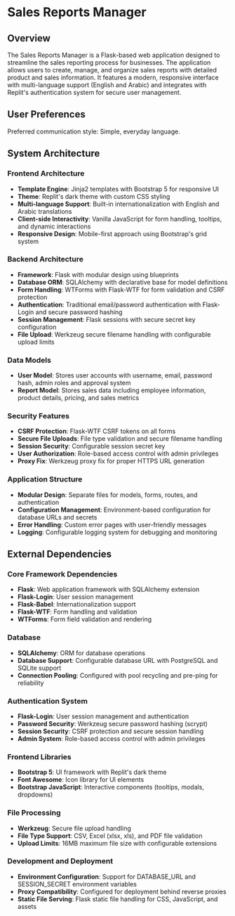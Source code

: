# Sales Reports Manager

## Overview

The Sales Reports Manager is a Flask-based web application designed to streamline the sales reporting process for businesses. The application allows users to create, manage, and organize sales reports with detailed product and sales information. It features a modern, responsive interface with multi-language support (English and Arabic) and integrates with Replit's authentication system for secure user management.

## User Preferences

Preferred communication style: Simple, everyday language.

## System Architecture

### Frontend Architecture
- **Template Engine**: Jinja2 templates with Bootstrap 5 for responsive UI
- **Theme**: Replit's dark theme with custom CSS styling
- **Multi-language Support**: Built-in internationalization with English and Arabic translations
- **Client-side Interactivity**: Vanilla JavaScript for form handling, tooltips, and dynamic interactions
- **Responsive Design**: Mobile-first approach using Bootstrap's grid system

### Backend Architecture
- **Framework**: Flask with modular design using blueprints
- **Database ORM**: SQLAlchemy with declarative base for model definitions
- **Form Handling**: WTForms with Flask-WTF for form validation and CSRF protection
- **Authentication**: Traditional email/password authentication with Flask-Login and secure password hashing
- **Session Management**: Flask sessions with secure secret key configuration
- **File Upload**: Werkzeug secure filename handling with configurable upload limits

### Data Models
- **User Model**: Stores user accounts with username, email, password hash, admin roles and approval system
- **Report Model**: Stores sales data including employee information, product details, pricing, and sales metrics

### Security Features
- **CSRF Protection**: Flask-WTF CSRF tokens on all forms
- **Secure File Uploads**: File type validation and secure filename handling
- **Session Security**: Configurable session secret key
- **User Authorization**: Role-based access control with admin privileges
- **Proxy Fix**: Werkzeug proxy fix for proper HTTPS URL generation

### Application Structure
- **Modular Design**: Separate files for models, forms, routes, and authentication
- **Configuration Management**: Environment-based configuration for database URLs and secrets
- **Error Handling**: Custom error pages with user-friendly messages
- **Logging**: Configurable logging system for debugging and monitoring

## External Dependencies

### Core Framework Dependencies
- **Flask**: Web application framework with SQLAlchemy extension
- **Flask-Login**: User session management
- **Flask-Babel**: Internationalization support
- **Flask-WTF**: Form handling and validation
- **WTForms**: Form field validation and rendering

### Database
- **SQLAlchemy**: ORM for database operations
- **Database Support**: Configurable database URL with PostgreSQL and SQLite support
- **Connection Pooling**: Configured with pool recycling and pre-ping for reliability

### Authentication System
- **Flask-Login**: User session management and authentication
- **Password Security**: Werkzeug secure password hashing (scrypt)
- **Session Security**: CSRF protection and secure session handling
- **Admin System**: Role-based access control with admin privileges

### Frontend Libraries
- **Bootstrap 5**: UI framework with Replit's dark theme
- **Font Awesome**: Icon library for UI elements
- **Bootstrap JavaScript**: Interactive components (tooltips, modals, dropdowns)

### File Processing
- **Werkzeug**: Secure file upload handling
- **File Type Support**: CSV, Excel (xlsx, xls), and PDF file validation
- **Upload Limits**: 16MB maximum file size with configurable extensions

### Development and Deployment
- **Environment Configuration**: Support for DATABASE_URL and SESSION_SECRET environment variables
- **Proxy Compatibility**: Configured for deployment behind reverse proxies
- **Static File Serving**: Flask static file handling for CSS, JavaScript, and assets